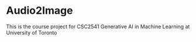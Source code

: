 # Audio2Image
This is the course project for CSC2541 Generative AI in Machine Learning at University of Toronto
